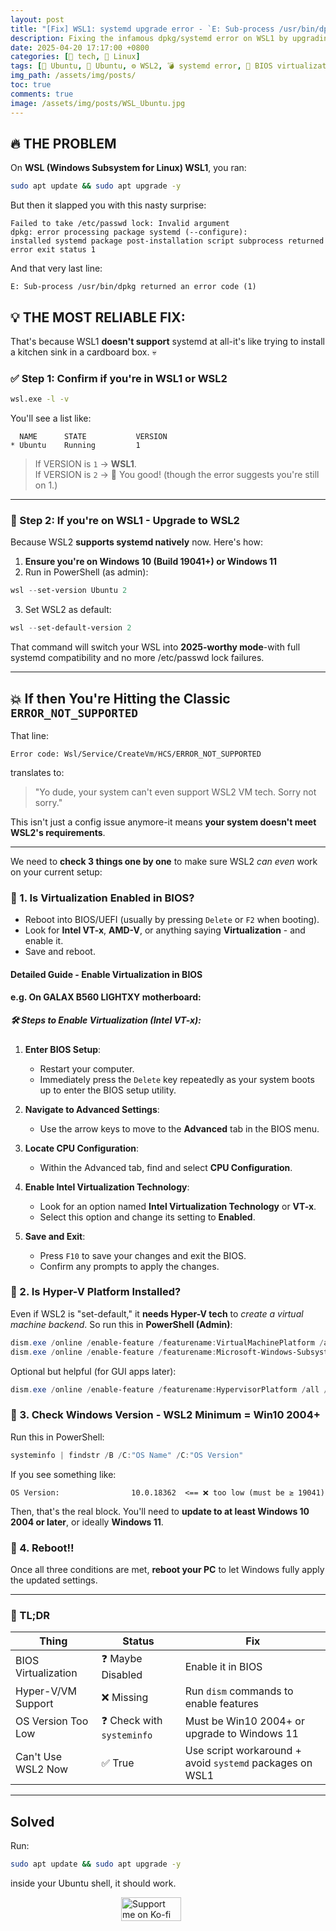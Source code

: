 ```yaml
---
layout: post
title: "[Fix] WSL1: systemd upgrade error - `E: Sub-process /usr/bin/dpkg returned an error code (1)`"
description: Fixing the infamous dpkg/systemd error on WSL1 by upgrading to WSL2 with full compatibility.
date: 2025-04-20 17:17:00 +0800
categories: [🤖 tech, 🐧 Linux]
tags: [🐧 Ubuntu, 🧡 Ubuntu, ⚙️ WSL2, 💣 systemd error, 🧠 BIOS virtualization, 🛠️ troubleshooting, 🪟 Windows11, 👩🏻‍💻 glow-up]
img_path: /assets/img/posts/
toc: true 
comments: true 
image: /assets/img/posts/WSL_Ubuntu.jpg
---
```


## 🔥 THE PROBLEM

On **WSL (Windows Subsystem for Linux) WSL1**, you ran:

```bash
sudo apt update && sudo apt upgrade -y
```

But then it slapped you with this nasty surprise:

```
Failed to take /etc/passwd lock: Invalid argument
dpkg: error processing package systemd (--configure):
installed systemd package post-installation script subprocess returned error exit status 1
```

And that very last line:

```
E: Sub-process /usr/bin/dpkg returned an error code (1)
```

## 💡 THE MOST RELIABLE FIX:

That's because WSL1 **doesn't support** systemd at all-it's like trying to install a kitchen sink in a cardboard box. 💀

### ✅ Step 1: Confirm if you're in WSL1 or WSL2

```bash
wsl.exe -l -v
```

You'll see a list like:

```
  NAME      STATE           VERSION
* Ubuntu    Running         1
```

> If VERSION is `1` → **WSL1**.  
> If VERSION is `2` → 🎉 You good! (though the error suggests you're still on 1.)

---

### 🧨 Step 2: If you're on WSL1 - **Upgrade to WSL2**

Because WSL2 **supports systemd natively** now. Here's how:

1. **Ensure you're on Windows 10 (Build 19041+) or Windows 11**
2. Run in PowerShell (as admin):

```powershell
wsl --set-version Ubuntu 2
```

3. Set WSL2 as default:

```powershell
wsl --set-default-version 2
```

That command will switch your WSL into **2025-worthy mode**-with full systemd compatibility and no more /etc/passwd lock failures.

---

## 💥 If then You're Hitting the Classic `ERROR_NOT_SUPPORTED`

That line:

```
Error code: Wsl/Service/CreateVm/HCS/ERROR_NOT_SUPPORTED
```

translates to:  
> "Yo dude, your system can't even support WSL2 VM tech. Sorry not sorry."

This isn't just a config issue anymore-it means **your system doesn't meet WSL2's requirements**.

---

We need to **check 3 things one by one** to make sure WSL2 *can even* work on your current setup:

### 🧩 1. Is Virtualization Enabled in BIOS?

- Reboot into BIOS/UEFI (usually by pressing `Delete` or `F2` when booting).
- Look for **Intel VT-x**, **AMD-V**, or anything saying **Virtualization** - and enable it.
- Save and reboot.

#### Detailed Guide - Enable Virtualization in BIOS

**e.g. On GALAX B560 LIGHTXY motherboard:**

##### 🛠️ Steps to Enable Virtualization (Intel VT-x):

1. **Enter BIOS Setup**:
   - Restart your computer.
   - Immediately press the `Delete` key repeatedly as your system boots up to enter the BIOS setup utility.

2. **Navigate to Advanced Settings**:
   - Use the arrow keys to move to the **Advanced** tab in the BIOS menu.

3. **Locate CPU Configuration**:
   - Within the Advanced tab, find and select **CPU Configuration**.

4. **Enable Intel Virtualization Technology**:
   - Look for an option named **Intel Virtualization Technology** or **VT-x**.
   - Select this option and change its setting to **Enabled**.

5. **Save and Exit**:
   - Press `F10` to save your changes and exit the BIOS.
   - Confirm any prompts to apply the changes.

### 🧩 2. Is Hyper-V Platform Installed?

Even if WSL2 is "set-default," it **needs Hyper-V tech** to *create a virtual machine backend*. So run this in **PowerShell (Admin)**:

```powershell
dism.exe /online /enable-feature /featurename:VirtualMachinePlatform /all /norestart
dism.exe /online /enable-feature /featurename:Microsoft-Windows-Subsystem-Linux /all /norestart
```

Optional but helpful (for GUI apps later):

```powershell
dism.exe /online /enable-feature /featurename:HypervisorPlatform /all /norestart
```

### 🧩 3. Check Windows Version - WSL2 Minimum = Win10 2004+

Run this in PowerShell:

```powershell
systeminfo | findstr /B /C:"OS Name" /C:"OS Version"
```

If you see something like:

```
OS Version:                10.0.18362  <== ❌ too low (must be ≥ 19041)
```

Then, that's the real block. You'll need to **update to at least Windows 10 2004 or later**, or ideally **Windows 11**.

### 🧩 4. Reboot‼️

Once all three conditions are met, **reboot your PC** to let Windows fully apply the updated settings.

---

### 🐾 TL;DR

| Thing                  | Status                    | Fix                                                                 |
|------------------------|---------------------------|----------------------------------------------------------------------|
| BIOS Virtualization    | ❓ Maybe Disabled          | Enable it in BIOS                                                   |
| Hyper-V/VM Support     | ❌ Missing                 | Run `dism` commands to enable features                              |
| OS Version Too Low     | ❓ Check with `systeminfo` | Must be Win10 2004+ or upgrade to Windows 11                        |
| Can't Use WSL2 Now     | ✅ True                    | Use script workaround + avoid `systemd` packages on WSL1            |

---

## Solved

Run:

```bash
sudo apt update && sudo apt upgrade -y
```

inside your Ubuntu shell, it should work.


<div style="display: flex; justify-content: center; align-items: center; margin: 1em 0;">
  <div style="position: relative; display: inline-block; width: 150px; height: auto;">
    <img src="https://cdn.buymeacoffee.com/buttons/v2/default-yellow.png"
         alt="Support me on Ko-fi"
         width="150"
         loading="lazy"
         style="display: block; width: 80%; height: auto;">
    <div onclick="window.open('https://ko-fi.com/kikisec', '_blank')"
         style="position: absolute; top: 0; left: 0; width: 100%; height: 100%; background: transparent; cursor: pointer;">
    </div>
  </div>
</div>
